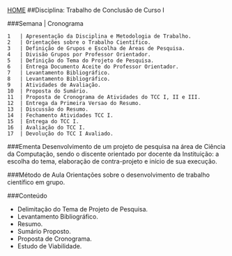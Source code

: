 [HOME](https://github.com/Webschool-io/Ensino-Superior-de-Informatica-GRATUITO) 
##Disciplina: Trabalho de Conclusão de Curso I

###Semana | Cronograma
```
1	| Apresentação da Disciplina e Metodologia de Trabalho.
2	| Orientações sobre o Trabalho Científico.
3	| Definição de Grupos e Escolha de Áreas de Pesquisa.
4	| Divisão Grupos por Professor Orientador.
5	| Definição do Tema do Projeto de Pesquisa.
6	| Entrega Documento Aceite do Professor Orientador.
7	| Levantamento Bibliográfico.
8	| Levantamento Bibliográfico.
9	| Atividades de Avaliação.
10	| Proposta do Sumário.
11	| Proposta de Cronograma de Atividades do TCC I, II e III.
12	| Entrega da Primeira Versao do Resumo.
13	| Discussão do Resumo.
14	| Fechamento Atividades TCC I.
15	| Entrega do TCC I.
16	| Avaliação do TCC I.
17	| Devolução do TCC I Avaliado.

```
###Ementa
Desenvolvimento de um projeto de pesquisa na área de Ciência da Computação, sendo o discente orientado por docente da Instituição: a escolha do tema, elaboração de contra-projeto e início de sua execução.

###Método de Aula
Orientações sobre o desenvolvimento de trabalho científico em grupo.

###Conteúdo
- Delimitação do Tema de Projeto de Pesquisa.
- Levantamento Bibliográfico.
- Resumo.
- Sumário Proposto.
- Proposta de Cronograma.
- Estudo de Viabilidade.